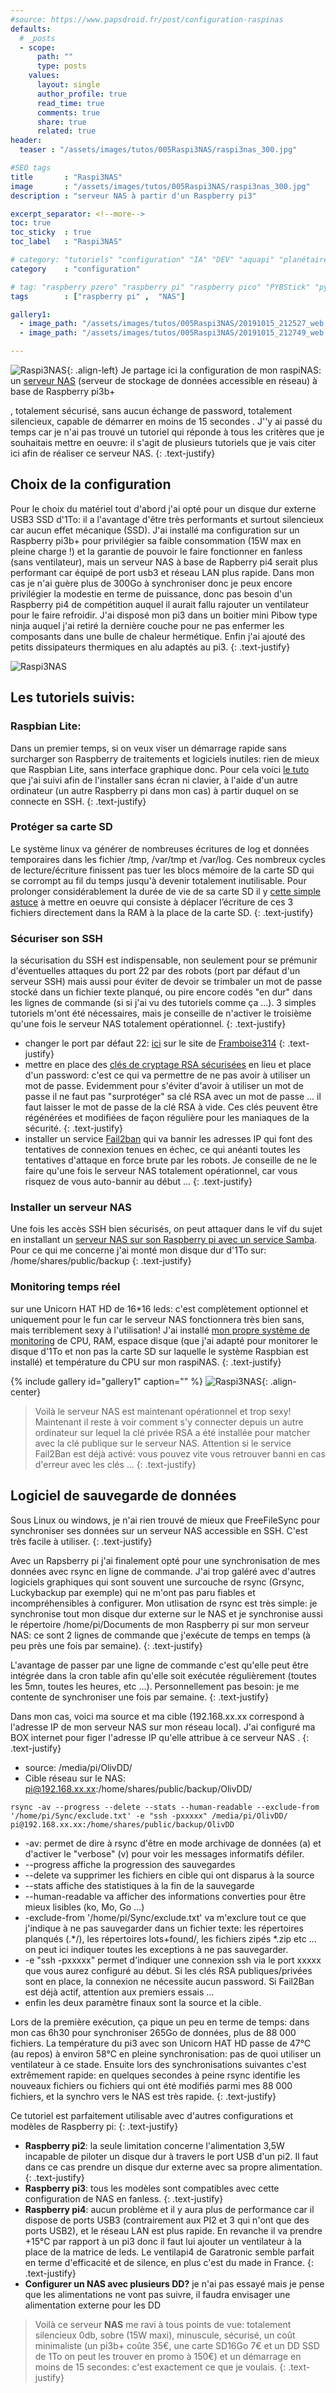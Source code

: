 ```yaml
---
#source: https://www.papsdroid.fr/post/configuration-raspinas
defaults:
  # _posts
  - scope:
      path: ""
      type: posts
    values:
      layout: single
      author_profile: true
      read_time: true
      comments: true
      share: true
      related: true
header: 
  teaser : "/assets/images/tutos/005Raspi3NAS/raspi3nas_300.jpg"

#SEO tags
title       : "Raspi3NAS"
image       : "/assets/images/tutos/005Raspi3NAS/raspi3nas_300.jpg"
description : "serveur NAS à partir d'un Raspberry pi3"

excerpt_separator: <!--more-->
toc: true
toc_sticky  : true
toc_label   : "Raspi3NAS"

# category: "tutoriels" "configuration" "IA" "DEV" "aquapi" "planétaire" 
category    : "configuration" 

# tag: "raspberry pzero" "raspberry pi" "raspberry pico" "PYBStick" "python3" "micro-pyhton" "électronique"
tags        : ["raspberry pi" ,  "NAS"]

gallery1:
  - image_path: "/assets/images/tutos/005Raspi3NAS/20191015_212527_web.jpg"
  - image_path: "/assets/images/tutos/005Raspi3NAS/20191015_212749_web.jpg"

---
```

![Raspi3NAS](/assets/images/tutos/005Raspi3NAS/raspi3nas_300.jpg){: .align-left} 
Je partage ici la configuration de mon raspiNAS: un [serveur NAS](https://fr.wikipedia.org/wiki/Serveur_de_stockage_en_r%C3%A9seau) (serveur de stockage de données accessible en réseau) à base de Raspberry pi3b+
<!--more-->
, totalement sécurisé, sans aucun échange de password, totalement silencieux, capable de démarrer en moins de 15 secondes . J''y ai passé du temps car je n'ai pas trouvé un tutoriel qui réponde à tous les critères que je souhaitais mettre en oeuvre: il s'agit de plusieurs tutoriels que je vais citer ici afin de réaliser ce serveur NAS.
{: .text-justify}

## Choix de la configuration

Pour le choix du matériel tout d'abord j'ai opté pour un disque dur externe USB3 SSD d'1To: il a l'avantage d'être très performants et surtout silencieux car aucun effet mécanique (SSD). J'ai installé ma configuration sur un Raspberry pi3b+ pour privilégier sa faible consommation (15W max en pleine charge !) et la garantie de pouvoir le faire fonctionner en fanless (sans ventilateur), mais un serveur NAS à base de Rapberry pi4 serait plus performant car équipé de port usb3 et réseau LAN plus rapide. Dans mon cas je n'ai guère plus de 300Go à synchroniser donc je peux encore privilégier la modestie en terme de puissance, donc pas besoin d'un Raspberry pi4 de compétition auquel il aurait fallu rajouter un ventilateur pour le faire refroidir. J'ai disposé mon pi3 dans un boitier mini Pibow type ninja auquel j'ai retiré la dernière couche pour ne pas enfermer les composants dans une bulle de chaleur hermétique. Enfin j'ai ajouté des petits dissipateurs thermiques en alu adaptés au pi3.
{: .text-justify}

![Raspi3NAS](/assets/images/tutos/005Raspi3NAS/20191015_212527_web.jpg)

## Les tutoriels suivis:

### Raspbian Lite: 
Dans un premier temps, si on veux viser un démarrage rapide sans surcharger son Raspberry de traitements et logiciels inutiles: rien de mieux que Raspbian Lite, sans interface graphique donc. Pour cela voici [le tuto](https://raspberry-pi.fr/raspberry-pi-sans-ecran-sans-clavier/) que j'ai suivi afin de l'installer sans écran ni clavier, à l'aide d'un autre ordinateur (un autre Raspberry pi dans mon cas) à partir duquel on se connecte en SSH.
{: .text-justify}

### Protéger sa carte SD
Le système linux va générer de nombreuses écritures de log et données temporaires dans les fichier /tmp, /var/tmp et /var/log. Ces nombreux cycles de lecture/écriture finissent pas tuer les blocs mémoire de la carte SD qui se corrompt au fil du temps jusqu'à devenir totalement inutilisable. Pour prolonger considérablement la durée de vie de sa carte SD il y [cette simple astuce](http://www.magdiblog.fr/divers/comment-prolonger-la-duree-de-vie-de-vos-cartes-sd-sur-raspberry-pi/) à mettre en oeuvre qui consiste à déplacer l’écriture de ces 3 fichiers directement dans la RAM à la place de la carte SD.
{: .text-justify}

### Sécuriser son SSH
la sécurisation du SSH est indispensable, non seulement pour se prémunir d'éventuelles attaques du port 22 par des robots (port par défaut d'un serveur SSH) mais aussi pour éviter de devoir se trimbaler un mot de passe stocké dans un fichier texte planqué, ou pire encore codés "en dur" dans les lignes de commande (si si j'ai vu des tutoriels comme ça ...). 3 simples tutoriels m'ont été nécessaires, mais je conseille de n'activer le troisième qu'une fois le serveur NAS totalement opérationnel.
{: .text-justify}
- changer le port par défaut 22: [ici](https://www.framboise314.fr/securiser-son-raspberry/) sur le site de [Framboise314](https://www.framboise314.fr/)
{: .text-justify}
- mettre en place des [clés de cryptage RSA sécurisées](https://pointbat.wordpress.com/2017/10/09/comment-accedez-a-votre-raspberry-en-ssh-avec-une-cle-rsa-de-facon-securisee/) en lieu et place d'un password: c'est ce qui va permettre de ne pas avoir à utiliser un mot de passe. Evidemment pour s'éviter d'avoir à utiliser un mot de passe il ne faut pas "surprotéger" sa clé RSA avec un mot de passe ... il faut laisser le mot de passe de la clé RSA à vide. Ces clés peuvent être régénérées et modifiées de façon régulière pour les maniaques de la sécurité.
{: .text-justify}
- installer un service [Fail2ban](https://pimylifeup.com/raspberry-pi-fail2ban/) qui va bannir les adresses IP qui font des tentatives de connexion tenues en échec, ce qui anéanti toutes les tentatives d'attaque en force brute par les robots. Je conseille de ne le faire qu'une fois le serveur NAS totalement opérationnel, car vous risquez de vous auto-bannir au début ...
{: .text-justify}

### Installer un serveur NAS
Une fois les accès SSH bien sécurisés, on peut attaquer dans le vif du sujet en installant un [serveur NAS sur son Raspberry pi avec un service Samba](https://raspberry-pi.fr/raspberry-pi-nas-samba/). Pour ce qui me concerne j'ai monté mon disque dur d'1To sur: /home/shares/public/backup
{: .text-justify}

### Monitoring temps réel 
sur une Unicorn HAT HD de 16*16 leds: c'est complètement optionnel et uniquement pour le fun car le serveur NAS fonctionnera très bien sans, mais terriblement sexy à l'utilisation! J'ai installé [mon propre système de monitoring](https://www.papsdroid.fr/post/monitoring-syst%C3%A8me-unicorn-hat-hd) de CPU, RAM, espace disque (que j'ai adapté pour monitorer le disque d'1To et non pas la carte SD sur laquelle le système Raspbian est installé) et température du CPU sur mon raspiNAS.
{: .text-justify}

{% include gallery id="gallery1" caption="" %}
![Raspi3NAS](/assets/images/tutos/005Raspi3NAS/20191016_111859_web.jpg){: .align-center} 

> Voilà le serveur NAS est maintenant opérationnel et trop sexy! Maintenant il reste à voir comment s'y connecter depuis un autre ordinateur sur lequel la clé privée RSA a été installée pour matcher avec la clé publique sur le serveur NAS. Attention si le service Fail2Ban est déjà activé: vous pouvez vite vous retrouver banni en cas d'erreur avec les clés ...
{: .text-justify}

## Logiciel de sauvegarde de données

Sous Linux ou windows, je n'ai rien trouvé de mieux que FreeFileSync pour synchroniser ses données sur un serveur NAS accessible en SSH. C'est très facile à utiliser.
{: .text-justify}

Avec un Rapsberry pi j'ai finalement opté pour une synchronisation de mes données avec rsync en ligne de commande. J'ai trop galéré avec d'autres logiciels graphiques qui sont souvent une surcouche de rsync (Grsync, Luckybackup par exemple) qui ne m'ont pas paru fiables et incompréhensibles à configurer. Mon utlisation de rsync est très simple: je synchronise tout mon disque dur externe sur le NAS et je synchronise aussi le répertoire /home/pi/Documents de mon Raspberry pi sur mon serveur NAS: ce sont 2 lignes de commande que j'exécute de temps en temps (à peu près une fois par semaine).
{: .text-justify}

L'avantage de passer par une ligne de commande c'est qu'elle peut être intégrée dans la cron table afin qu'elle soit exécutée régulièrement (toutes les 5mn, toutes les heures, etc ...). Personnellement pas besoin: je me contente de synchroniser une fois par semaine.
{: .text-justify}
 
Dans mon cas, voici ma source et ma cible (192.168.xx.xx correspond à l'adresse IP de mon serveur NAS sur mon réseau local). J'ai configuré ma BOX internet pour figer l'adresse IP qu'elle attribue à ce serveur NAS .
{: .text-justify}
- source: /media/pi/OlivDD/
- Cible réseau sur le NAS: pi@192.168.xx.xx:/home/shares/public/backup/OlivDD/

```
rsync -av --progress --delete --stats --human-readable --exclude-from '/home/pi/Sync/exclude.txt' -e "ssh -pxxxxx" /media/pi/OlivDD/ pi@192.168.xx.xx:/home/shares/public/backup/OlivDD
```

- -av: permet de dire à rsync d'être en mode archivage de données (a) et d'activer le "verbose" (v) pour voir les messages informatifs défiler.
- --progress affiche la progression des sauvegardes
- --delete va supprimer les fichiers en cible qui ont disparus à la source
- --stats affiche des statistiques à la fin de la sauvegarde
- --human-readable va afficher des informations converties pour être mieux lisibles (ko, Mo, Go ...)
- -exclude-from '/home/pi/Sync/exclude.txt' va m'exclure tout ce que j'indique à ne pas sauvegarder dans un fichier texte: les répertoires planqués (.*/), les répertoires lots+found/, les fichiers zipés *.zip etc ... on peut ici indiquer toutes les exceptions à ne pas sauvegarder.
- -e "ssh -pxxxxx" permet d'indiquer une connexion ssh via le port xxxxx que vous aurez configuré au début. Si les clés RSA publiques/privées sont en place, la connexion ne nécessite aucun password. Si Fail2Ban est déjà actif, attention aux premiers essais ...
- enfin les deux paramètre finaux sont la source et la cible.


Lors de la première exécution, ça pique un peu en terme de temps: dans mon cas 6h30 pour synchroniser 265Go de données, plus de 88 000 fichiers. La température du pi3 avec son Unicorn HAT HD passe de 47°C (au repos) à environ 58°C en pleine synchronisation: pas de quoi utiliser un ventilateur à ce stade. Ensuite lors des synchronisations suivantes c'est extrêmement rapide: en quelques secondes à peine rsync identifie les nouveaux fichiers ou fichiers qui ont été modifiés parmi mes 88 000 fichiers, et la synchro vers le NAS est très rapide.
{: .text-justify}

Ce tutoriel est parfaitement utilisable avec d'autres configurations et modèles de Raspberry pi:
{: .text-justify}
- **Raspberry pi2**: la seule limitation concerne l'alimentation 3,5W incapable de piloter un disque dur à travers le port USB d'un pi2. Il faut dans ce cas prendre un disque dur externe avec sa propre alimentation.
{: .text-justify}
- **Raspberry pi3**: tous les modèles sont compatibles avec cette configuration de NAS en fanless.
{: .text-justify}
- **Raspberry pi4**: aucun problème et il y aura plus de performance car il dispose de ports USB3 (contrairement aux PI2 et 3 qui n'ont que des ports USB2), et le réseau LAN est plus rapide. En revanche il va prendre +15°C par rapport à un pi3 donc il faut lui ajouter un ventilateur à la place de la matrice de leds. Le ventilapi4 de Garatronic semble parfait en terme d'efficacité et de silence, en plus c'est du made in France.
{: .text-justify}
- **Configurer un NAS avec plusieurs DD?** je n'ai pas essayé mais je pense que les alimentations ne vont pas suivre, il faudra envisager une alimentation externe pour les DD

> Voilà ce serveur **NAS** me ravi à tous points de vue: totalement silencieux 0db, sobre (15W maxi), minuscule, sécurisé, un coût minimaliste (un pi3b+ coûte 35€, une carte SD16Go 7€ et un DD SSD de 1To on peut les trouver en promo à 150€) et un démarrage en moins de 15 secondes: c'est exactement ce que je voulais.
{: .text-justify}